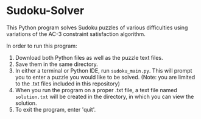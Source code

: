 # Sudoku-Solver

This Python program solves Sudoku puzzles of various difficulties using variations of the AC-3 constraint satisfaction algorithm. 

In order to run this program:
1) Download both Python files as well as the puzzle text files.
2) Save them in the same directory.
3) In either a terminal or Python IDE, run `sudoku_main.py`. This will prompt you to enter a puzzle you would like to be solved. (Note: you are limited to the .txt files included in this repository)
4) When you run the program on a proper .txt file, a text file named `solution.txt` will be created in the directory, in which you can view the solution. 
5) To exit the program, enter 'quit'. 
